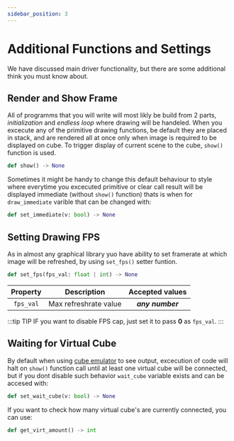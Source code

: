 ```yaml
---
sidebar_position: 3
---
```


# Additional Functions and Settings

We have discussed main driver functionality, but there are some additional think you must know about.

## Render and Show Frame

All of programms that you will write will most likly be build from 2 parts, _initialization_ and _endless loop_ where drawing will be handeled. When you excecute any of the primitive drawing functions, be default they are placed in stack, and are rendered all at once only when image is required to be displayed on cube. To trigger display of current scene to the cube, `show()` function is used.

```python
def show() -> None
```

Sometimes it might be handy to change this default behaviour to style where everytime you excecuted primitive or clear call result will be displayed immediate (without `show()` function) thats is when for `draw_immediate` varible that can be changed with:

```python
def set_immediate(v: bool) -> None
```

## Setting Drawing FPS

As in almost any graphical library yuo have ability to set framerate at which image will be refreshed, by using `set_fps()` setter funtion.

```python
def set_fps(fps_val: float | int) -> None
```

| Property  |      Description      | Accepted values  |
| :-------: | :-------------------: | :--------------: |
| `fps_val` | Max refreshrate value | _**any number**_ |

:::tip TIP
IF you want to disable FPS cap, just set it to pass **0** as `fps_val`.
:::

## Waiting for Virtual Cube

By default when using [cube emulator](http://cube.grvcp.lv/) to see output, excecution of code will halt on `show()` function call until at least one virtual cube will be connected, but if you dont disable such behavior `wait_cube` variable exists and can be accesed with:

```python
def set_wait_cube(v: bool) -> None
```

If you want to check how many virtual cube's are currently connected, you can use:

```python
def get_virt_amount() -> int
```
